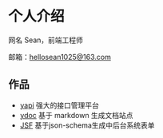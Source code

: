 # 个人介绍

网名 Sean，前端工程师

邮箱：hellosean1025@163.com

## 作品

* [yapi](https://hellosean1025.github.io/yapi)  强大的接口管理平台
* [ydoc](https://hellosean1025.github.io/ydoc)  基于 markdown 生成文档站点
* [JSF](https://hellosean1025.github.io/jsf)    基于json-schema生成中后台系统表单